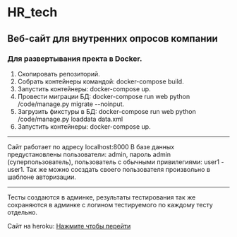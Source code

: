 # HR_tech
Веб-сайт для внутренних опросов компании
---
### Для развертывания пректа в Docker.

1. Скопировать репозиторий.
2. Собрать контейнеры командой: docker-compose build.
3. Запустить контейнеры: docker-compose up.
4. Провести миграции БД: docker-compose run web python /code/manage.py migrate --noinput.
5. Загрузить фикстуры в БД: docker-compose run web python /code/manage.py loaddata data.xml
6. Запустить контейнеры: docker-compose up.
***
Сайт работает по адресу localhost:8000
В базе данных предустановлены пользователи: admin, пароль admin (суперпользователь), пользователь с обычными привилегиями: user1 - user1. Так же можно сосздать своего пользователя произвольно в шаблоне авторизации.
***
Тесты создаются в админке, результаты тестирования так же сохраняются в админке с логином тестируемого по каждому тесту отдельно. 

Сайт на heroku: [Нажмите чтобы перейти](https://hr-project-by-artrom.herokuapp.com/)